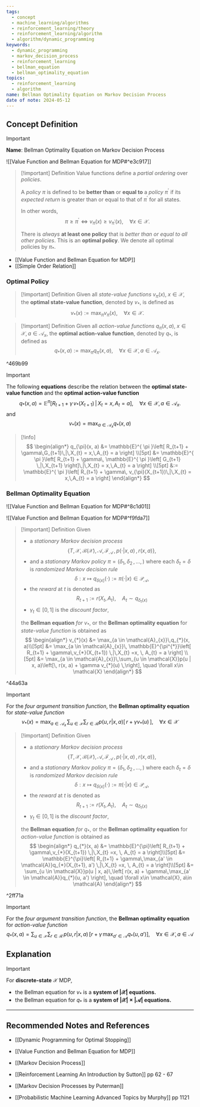 ```yaml
---
tags:
  - concept
  - machine_learning/algorithms
  - reinforcement_learning/theory
  - reinforcement_learning/algorithm
  - algorithm/dynamic_programming
keywords:
  - dynamic_programming
  - markov_decision_process
  - reinforcement_learning
  - bellman_equation
  - bellman_optimality_equation
topics:
  - reinforcement_learning
  - algorithm
name: Bellman Optimality Equation on Markov Decision Process
date of note: 2024-05-12
---
```


## Concept Definition

>[!important]
>**Name**: Bellman Optimality Equation on Markov Decision Process

![[Value Function and Bellman Equation for MDP#^e3c917]]

>[!important] Definition
>Value functions define a *partial ordering* over *policies*. 
>
>A *policy* $\pi$ is defined to be **better than** or **equal to** a *policy* $\pi^{'}$ if its *expected return* is greater than or equal to that of $\pi^{'}$ for all states. 
>
>In other words, $$\pi \ge \pi^{'} \iff v_{\pi}(x) \ge v_{\pi^{'}}(x), \quad \forall x \in \mathcal{X}.$$ 
>
>There is *always* **at least one policy** that is *better than or equal to all other policies*. This is an **optimal policy**. We denote all optimal policies by $\pi_{*}$.

- [[Value Function and Bellman Equation for MDP]]
- [[Simple Order Relation]]

### Optimal Policy

>[!important] Definition
>Given all *state-value functions* $v_{\pi}(x), \; x\in \mathcal{X}$, the **optimal state-value function**, denoted by $v_{*}$, is defined as
>$$
>v_{*}(x) := \max_{\pi} v_{\pi}(x), \quad \forall x\in \mathcal{X}.
>$$

>[!important] Definition
>Given all *action-value functions* $q_{\pi}(x, a), \; x\in \mathcal{X}, a\in \mathcal{A}_{x}$, the **optimal action-value function**, denoted by $q_{*}$, is defined as
>$$
>q_{*}(x, a) := \max_{\pi} q_{\pi}(x, a), \quad \forall x\in \mathcal{X}, \, a\in \mathcal{A}_{x}.
>$$

^469b99

>[!important]
>The following **equations** describe the relation between the **optimal state-value function** and the **optimal action-value function**
>$$
>q_{*}(x, a) = \mathbb{E}^{\pi}\left[  R_{t+1} + \gamma\,v_{*}(X_{t+1}) \,|\,X_{t} =x, \, A_{t} = a  \right], \quad \forall x\in \mathcal{X}, \, a\in \mathcal{A}_{x}.
>$$
>and
>$$
>v_{*}(x) = \max_{a \in \mathcal{A}_{x}}q_{*}(x, a)
>$$

>[!info]
>$$
>\begin{align*}
> q_{\pi}(x, a) &= \mathbb{E}^{ \pi }\left[  R_{t+1} + \gamma\,G_{t+1}\,|\,X_{t} = x,\,A_{t} = a \right] \\[5pt]
> &=  \mathbb{E}^{ \pi }\left[  R_{t+1} + \gamma\, \mathbb{E}^{ \pi }\left[  G_{t+1} \,|\,X_{t+1}  \right]\,|\,X_{t} = x,\,A_{t} = a \right] \\[5pt]
> &:= \mathbb{E}^{ \pi }\left[  R_{t+1} + \gamma\, v_{\pi}(X_{t+1})\,|\,X_{t} = x,\,A_{t} = a \right]
>\end{align*}
>$$


### Bellman Optimality Equation

![[Value Function and Bellman Equation for MDP#^8c1d01]]

![[Value Function and Bellman Equation for MDP#^f9fda7]]


>[!important] Definition
>Given 
>- a *stationary Markov decision process* $$\{T, \mathcal{X}, \mathcal{B}(\mathcal{X}), \mathcal{A}, \mathscr{F}_{\mathcal{A}}\,,\, p(\cdot|x, a)\,,\, r(x, a)\},$$
>- and a *stationary Markov policy* $\pi = (\delta_{1}, \delta_{2} \,{,}\ldots{,}\,)$ where each $\delta_{t} = \delta$ is *randomized Markov decision rule* $$\delta: x \mapsto q_{\delta(x)}(\cdot) := \pi(\cdot | x) \in \mathscr{P}_{\mathcal{A}},$$
>- the *reward* at $t$ is denoted as $$R_{t+1} := r(X_{t}, A_{t}), \quad A_{t} \sim q_{\delta_{t}(x)}$$ 
>- $\gamma_{t} \in [0,1]$ is the *discount factor*,
>
>the **Bellman equation** *for* $v_{*}$, or the **Bellman optimality equation** for *state-value function* is obtained as
>$$
>\begin{align*}
> v_{*}(x) &= \max_{a \in \mathcal{A}_{x}}\,q_{*}(x, a)\\[5pt]
> &= \max_{a \in \mathcal{A}_{x}}\, \mathbb{E}^{\pi^{*}}\left[  R_{t+1} + \gamma\,v_{*}(X_{t+1}) \,|\,X_{t} =x, \, A_{t} = a  \right] \\[5pt]
> &= \max_{a \in \mathcal{A}_{x}}\,\sum_{u \in \mathcal{X}}p(u | x, a)\left[\, r(x, a) + \gamma v_{*}(u) \,\right], \quad \forall x\in \mathcal{X}
>\end{align*}
>$$

^44a63a

>[!important]
>For the *four argument transition function*, the **Bellman optimality equation** for *state-value function*
>$$
>v_{*}(x)  = \max_{a \in \mathcal{A}_{x}}\,\sum_{u \in \mathcal{X}}\sum_{r \in \mathcal{R}}p(u, r | x, a)\left[\, r + \gamma v_{*}(u) \,\right] , \quad \forall x \in \mathcal{X}
>$$

>[!important] Definition
>Given 
>- a *stationary Markov decision process* $$\{T, \mathcal{X}, \mathcal{B}(\mathcal{X}), \mathcal{A}, \mathscr{F}_{\mathcal{A}}\,,\, p(\cdot|x, a)\,,\, r(x, a)\},$$
>- and a *stationary Markov policy* $\pi = (\delta_{1}, \delta_{2} \,{,}\ldots{,}\,)$ where each $\delta_{t} = \delta$ is *randomized Markov decision rule* $$\delta: x \mapsto q_{\delta(x)}(\cdot) := \pi(\cdot | x) \in \mathscr{P}_{\mathcal{A}},$$
>- the *reward* at $t$ is denoted as $$R_{t+1} := r(X_{t}, A_{t}), \quad A_{t} \sim q_{\delta_{t}(x)}$$ 
>- $\gamma_{t} \in [0,1]$ is the *discount factor*,
>
>the **Bellman equation** *for* $q_{*}$, or the **Bellman optimality equation** for *action-value function* is obtained as
>$$
>\begin{align*}
> q_{*}(x, a) &= \mathbb{E}^{\pi}\left[  R_{t+1} + \gamma\,v_{*}(X_{t+1}) \,|\,X_{t} =x, \, A_{t} = a  \right]\\[5pt]
> &= \mathbb{E}^{\pi}\left[  R_{t+1} + \gamma\,\max_{a' \in \mathcal{A}}q_{*}(X_{t+1}, a') \,|\,X_{t} =x, \, A_{t} = a  \right]\\[5pt]
> &= \sum_{u \in \mathcal{X}}p(u | x, a)\,\left[ r(x, a) + \gamma\,\max_{a' \in \mathcal{A}}q_{*}(u, a') \right], \quad \forall x\in \mathcal{X}, a\in \mathcal{A}
>\end{align*}
>$$

^2ff71a


>[!important]
>For the *four argument transition function*, the **Bellman optimality equation** for *action-value function*
>$$
>q_{*}(x, a)  = \sum_{u \in \mathcal{X}}\sum_{r\in \mathcal{R}}\,p(u, r | x, a)\,\left[ r + \gamma\,\max_{a' \in \mathcal{A}}q_{*}(u, a') \right]  , \quad \forall x \in \mathcal{X}, a\in \mathcal{A}
>$$

## Explanation

>[!important]
>For **discrete-state** $\mathcal{X}$ MDP,  
>- the Bellman equation for $v_{*}$ is a **system of $|\mathcal{X}|$ equations.**
>- the Bellman equation for $q_{*}$ is a **system of $|\mathcal{X}| \times|\mathcal{A}|$ equations.**






-----------
##  Recommended Notes and References

- [[Dynamic Programming for Optimal Stopping]]
- [[Value Function and Bellman Equation for MDP]]
- [[Markov Decision Process]]


- [[Reinforcement Learning An Introduction by Sutton]] pp 62 - 67
- [[Markov Decision Processes by Puterman]]
- [[Probabilistic Machine Learning Advanced Topics by Murphy]] pp 1121

